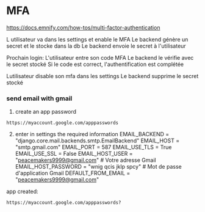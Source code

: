 # MFA
https://docs.emnify.com/how-tos/multi-factor-authentication

L utilisateur va dans les settings et enable le MFA
Le backend génère un secret et le stocke dans la db
Le backend envoie le secret à l'utilisateur

Prochain login: 
L'utilisateur entre son code MFA
Le backend le vérifie avec le secret stocké
Si le code est correct, l'authentification est complétée

Lutilisateur disable son mfa dans les settings
Le backend supprime le secret stocké

### send email with gmail

1. create an app password
```
https://myaccount.google.com/apppasswords
```

2. enter in settings the required information
EMAIL_BACKEND = "django.core.mail.backends.smtp.EmailBackend"
EMAIL_HOST = "smtp.gmail.com"
EMAIL_PORT = 587
EMAIL_USE_TLS = True
EMAIL_USE_SSL = False
EMAIL_HOST_USER = "peacemakers9999@gmail.com"  # Votre adresse Gmail
EMAIL_HOST_PASSWORD = "wnig qcis jklp spcy"  # Mot de passe d'application Gmail
DEFAULT_FROM_EMAIL = "peacemakers9999@gmail.com"

app created: 
```
https://myaccount.google.com/apppasswords?
```